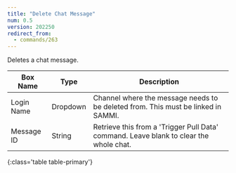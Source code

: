 ```yaml
---
title: "Delete Chat Message"
num: 0.5
version: 202250
redirect_from:
  - commands/263
---
```


Deletes a chat message.

| Box Name | Type | Description | 
|-------|--------|--------
|Login Name | Dropdown |Channel where the message needs to be deleted from. This must be linked in SAMMI.
|Message ID|String|Retrieve this from a 'Trigger Pull Data' command. Leave blank to clear the whole chat.
{:class='table table-primary'}
